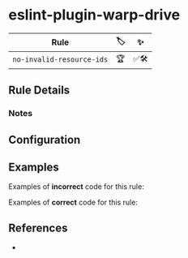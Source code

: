 # eslint-plugin-warp-drive

| Rule | 🏷️ | ✨ |
| ---- | -- | -- |
| `no-invalid-resource-ids` | 🏆 | ✅🛠️ |

## Rule Details

### Notes

## Configuration

## Examples

Examples of **incorrect** code for this rule:


Examples of **correct** code for this rule:



## References

- 
